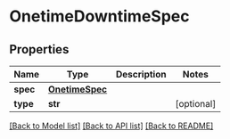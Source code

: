 # OnetimeDowntimeSpec

## Properties
Name | Type | Description | Notes
------------ | ------------- | ------------- | -------------
**spec** | [**OnetimeSpec**](OnetimeSpec.md) |  | 
**type** | **str** |  | [optional] 

[[Back to Model list]](../README.md#documentation-for-models) [[Back to API list]](../README.md#documentation-for-api-endpoints) [[Back to README]](../README.md)

